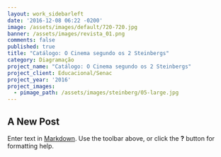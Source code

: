 ```yaml
---
layout: work_sidebarleft
date: '2016-12-08 06:22 -0200'
image: /assets/images/default/720-720.jpg
banner: /assets/images/revista_01.png
comments: false
published: true
title: "Catálogo: O Cinema segundo os 2 Steinbergs"
category: Diagramação
project_name: "Catálogo: O Cinema segundo os 2 Steinbergs"
project_client: Educacional/Senac
project_year: '2016'
project_images:
  - pimage_path: /assets/images/steinberg/05-large.jpg
---
```

## A New Post

Enter text in [Markdown](http://daringfireball.net/projects/markdown/). Use the toolbar above, or click the **?** button for formatting help.
